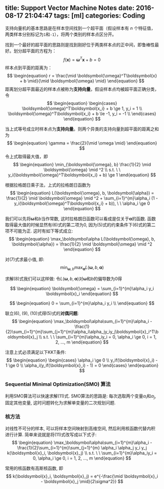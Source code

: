 title: Support Vector Machine Notes
date: 2016-08-17 21:04:47
tags: [ml]
categories: Coding
---
<script type="text/x-mathjax-config">
MathJax.Hub.Config({
  TeX: { equationNumbers: { autoNumber: "AMS" } }
});
</script>
支持向量机的基本思路是在样本空间找到一个超平面（假设样本有 $n$ 个特征值，两类样本分别标记为`1`和`-1`），将两个类别的样本点区分开。

找到一个最好的超平面的思路则是找到刚好位于两类样本点的正中间，即鲁棒性最好。划分超平面的方程为：
$$
\begin{equation}
f(\boldsymbol{x}) = \boldsymbol{\omega}^T\boldsymbol{x} + b = 0
\end{equation}
$$
样本点到平面的距离为：
$$
\begin{equation}
r = \frac{\mid \boldsymbol{\omega}^T\boldsymbol{x} + b \mid}{\mid \boldsymbol{\omega} \mid}
\end{equation}
$$
距离划分超平面最近的样本点被称为**支持向量**，假设样本点均被超平面正确分类，令
$$
\begin{equation}
\begin{cases}
\boldsymbol{\omega}^T\boldsymbol{x_i} + b \ge 1, y_i = 1 \\
\boldsymbol{\omega}^T\boldsymbol{x_i} + b \le -1, y_i = -1 \\
\end{cases}
\end{equation}
$$

当上式等号成立时样本点为**支持向量**。则两个异类的支持向量到超平面的距离之和为
$$
\begin{equation}
\gamma = \frac{2}{\mid \omega \mid}
\end{equation}
$$
令上式取得最大值，即
$$
\begin{equation}
 \min_{\boldsymbol{\omega}, b} \frac{1}{2} \mid \boldsymbol{\omega} \mid ^2 \\
 s.t. \ \ y_i(\boldsymbol{\omega}^T\boldsymbol{x_i} + b) \ge 1
\end{equation}
$$

根据拉格朗日乘子法，上式的拉格朗日函数为
$$
\begin{equation}
L(\boldsymbol{\omega}, b, \boldsymbol{\alpha}) = \frac{1}{2} \mid \boldsymbol{\omega} \mid ^2 + \sum_{i=1}^{m}\alpha_i (1 - y_i(\boldsymbol{\omega}^T\boldsymbol{x_i} + b)), \ \ \alpha_i \ge 0
\end{equation}
$$

我们可以先将$\boldsymbol{\omega}$和$b$当作常数, 这时拉格朗日函数可以看成是仅关于$\boldsymbol{\alpha}$的函数.  函数取得最大值的时候显然有(6)式的第二项为0, 因为(5)式的约束条件下(6)式的第二项不可能为正.  这时有如下等式成立:
$$
\begin{equation}
\max_\boldsymbol\alpha L(\boldsymbol{\omega}, b, \boldsymbol{\alpha}) = \frac{1}{2} \mid \boldsymbol{\omega} \mid ^2
\end{equation}
$$

对(7)式求最小值, 即:
$$
\begin{equation}
\min_{\boldsymbol{\omega}, b}\max_\boldsymbol\alpha L(\boldsymbol{\omega}, b, \boldsymbol{\alpha})
\end{equation}
$$

求解(8)式我们可以这样做: 令$L(\boldsymbol{\omega}, b, \boldsymbol{\alpha})$对$\boldsymbol{\omega}$和$b$的偏导数为0得

$$
\begin{equation}
\boldsymbol{\omega} = \sum_{i=1}^{m}\alpha_i  y_i \boldsymbol{x}_i
\end{equation}
$$

$$
\begin{equation}
0 = \sum_{i=1}^{m}\alpha_i y_i \\
\end{equation}
$$
<!--more-->
联立(6), (9), (10)式得(5)式的**对偶问题**:
$$
\begin{equation}
\max_\boldsymbol\alpha\sum_{i=1}^{m}\alpha_i - \frac{1}{2}\sum_{i=1}^{m}\sum_{j=1}^{m}\alpha_i\alpha_jy_iy_j\boldsymbol{x}_i^T\boldsymbol{x}_j \\
s.t. \ \ \sum_{i=1}^{m}\alpha_iy_i = 0, \alpha_i \ge 0, i = 1, 2, ..., m
\end{equation}
$$

注意上式必须满足以下KKT条件:
$$
\begin{equation}
\begin{cases}
\alpha_i \ge 0  \\
y_if(\boldsymbol{x}_i) - 1 \ge 0  \\
\alpha_i(y_if(\boldsymbol{x}_i) - 1) = 0
\end{cases}
\end{equation}
$$

### Sequential Minimal Optimization(SMO) 算法
利用SMO算法可以快速求解(11)式.  SMO算法的思路是: 每次选取两个变量$\alpha_i$和$\alpha_j$, 固定其他变量, 这时问题转化为求解单变量的二次规划问题.  

### 核方法
对线性不可分的样本, 可以将样本空间映射到高维空间, 然后利用核函数代替内积进行计算.  简单来说就是将(11)式改写成以下式子:
$$
\begin{equation}
\max_\boldsymbol\alpha\sum_{i=1}^{m}\alpha_i - \frac{1}{2}\sum_{i=1}^{m}\sum_{j=1}^{m} \alpha_i \alpha_j y_i y_j k(\boldsymbol{x}_i, \boldsymbol{x}_j) \\
s.t. \ \ \sum_{i=1}^{m}\alpha_iy_i = 0, \alpha_i \ge 0, i = 1, 2, ..., m
\end{equation}
$$

常用的核函数有高斯核函数, 即
$$
k(\boldsymbol{x}_i, \boldsymbol{x}_j) = e^{-\frac{\mid \boldsymbol{x}_i - \boldsymbol{x}_j \mid}{2\sigma^2}}
$$
